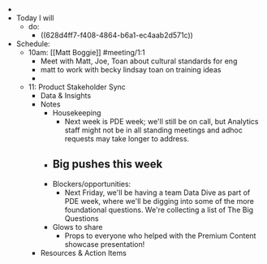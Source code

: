 -
- Today I will
	- do:
		- ((628d4ff7-f408-4864-b6a1-ec4aab2d571c))
- Schedule:
	- 10am: [[Matt Boggie]] #meeting/1:1
		- Meet with Matt, Joe, Toan about cultural standards for eng
		- matt to work with becky lindsay toan on training ideas
		-
	- 11: Product Stakeholder Sync
		- Data & Insights
		- Notes
			- Housekeeping
				- Next week is PDE week; we'll still be on call, but Analytics staff might not be in all standing meetings and adhoc requests may take longer to address.
			- Big pushes this week
				-
			- Blockers/opportunities:
				- Next Friday, we'll be having a team Data Dive as part of PDE week, where we'll be digging into some of the more foundational questions. We're collecting a list of The Big Questions
			- Glows to share
				- Props to everyone who helped with the Premium Content showcase presentation!
		- Resources & Action Items
